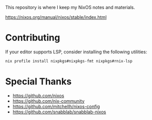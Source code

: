 This repository is where I keep my NixOS notes and materials.

https://nixos.org/manual/nixos/stable/index.html

# Contributing

If your editor supports LSP, consider installing the following utilities:

```sh
nix profile install nixpkgs#nixpkgs-fmt nixpkgs#rnix-lsp
```

# Special Thanks

-   https://github.com/nixos
-   https://github.com/nix-community
-   https://github.com/mitchellh/nixos-config
-   https://github.com/snabblab/snabblab-nixos
